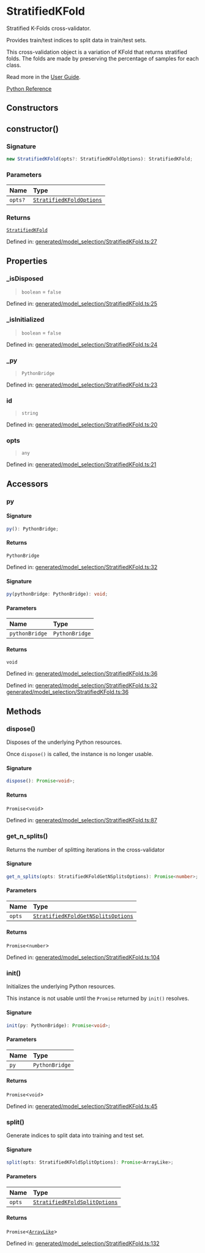 # StratifiedKFold

Stratified K-Folds cross-validator.

Provides train/test indices to split data in train/test sets.

This cross-validation object is a variation of KFold that returns stratified folds. The folds are made by preserving the percentage of samples for each class.

Read more in the [User Guide](../cross_validation.html#stratified-k-fold).

[Python Reference](https://scikit-learn.org/stable/modules/generated/sklearn.model_selection.StratifiedKFold.html)

## Constructors

## constructor()

### Signature

```ts
new StratifiedKFold(opts?: StratifiedKFoldOptions): StratifiedKFold;
```

### Parameters

| Name | Type |
| :------ | :------ |
| `opts?` | [`StratifiedKFoldOptions`](../interfaces/StratifiedKFoldOptions.md) |

### Returns

[`StratifiedKFold`](StratifiedKFold.md)

Defined in:  [generated/model\_selection/StratifiedKFold.ts:27](https://github.com/transitive-bullshit/scikit-learn-ts/blob/92ab806/packages/sklearn/src/generated/model_selection/StratifiedKFold.ts#L27)

## Properties

### \_isDisposed

> `boolean`  = `false`

Defined in:  [generated/model\_selection/StratifiedKFold.ts:25](https://github.com/transitive-bullshit/scikit-learn-ts/blob/92ab806/packages/sklearn/src/generated/model_selection/StratifiedKFold.ts#L25)

### \_isInitialized

> `boolean`  = `false`

Defined in:  [generated/model\_selection/StratifiedKFold.ts:24](https://github.com/transitive-bullshit/scikit-learn-ts/blob/92ab806/packages/sklearn/src/generated/model_selection/StratifiedKFold.ts#L24)

### \_py

> `PythonBridge`

Defined in:  [generated/model\_selection/StratifiedKFold.ts:23](https://github.com/transitive-bullshit/scikit-learn-ts/blob/92ab806/packages/sklearn/src/generated/model_selection/StratifiedKFold.ts#L23)

### id

> `string`

Defined in:  [generated/model\_selection/StratifiedKFold.ts:20](https://github.com/transitive-bullshit/scikit-learn-ts/blob/92ab806/packages/sklearn/src/generated/model_selection/StratifiedKFold.ts#L20)

### opts

> `any`

Defined in:  [generated/model\_selection/StratifiedKFold.ts:21](https://github.com/transitive-bullshit/scikit-learn-ts/blob/92ab806/packages/sklearn/src/generated/model_selection/StratifiedKFold.ts#L21)

## Accessors

### py

#### Signature

```ts
py(): PythonBridge;
```

#### Returns

`PythonBridge`

Defined in:  [generated/model\_selection/StratifiedKFold.ts:32](https://github.com/transitive-bullshit/scikit-learn-ts/blob/92ab806/packages/sklearn/src/generated/model_selection/StratifiedKFold.ts#L32)

#### Signature

```ts
py(pythonBridge: PythonBridge): void;
```

#### Parameters

| Name | Type |
| :------ | :------ |
| `pythonBridge` | `PythonBridge` |

#### Returns

`void`

Defined in:  [generated/model\_selection/StratifiedKFold.ts:36](https://github.com/transitive-bullshit/scikit-learn-ts/blob/92ab806/packages/sklearn/src/generated/model_selection/StratifiedKFold.ts#L36)

Defined in:  [generated/model\_selection/StratifiedKFold.ts:32](https://github.com/transitive-bullshit/scikit-learn-ts/blob/92ab806/packages/sklearn/src/generated/model_selection/StratifiedKFold.ts#L32) [generated/model\_selection/StratifiedKFold.ts:36](https://github.com/transitive-bullshit/scikit-learn-ts/blob/92ab806/packages/sklearn/src/generated/model_selection/StratifiedKFold.ts#L36)

## Methods

### dispose()

Disposes of the underlying Python resources.

Once `dispose()` is called, the instance is no longer usable.

#### Signature

```ts
dispose(): Promise<void>;
```

#### Returns

`Promise`\<`void`\>

Defined in:  [generated/model\_selection/StratifiedKFold.ts:87](https://github.com/transitive-bullshit/scikit-learn-ts/blob/92ab806/packages/sklearn/src/generated/model_selection/StratifiedKFold.ts#L87)

### get\_n\_splits()

Returns the number of splitting iterations in the cross-validator

#### Signature

```ts
get_n_splits(opts: StratifiedKFoldGetNSplitsOptions): Promise<number>;
```

#### Parameters

| Name | Type |
| :------ | :------ |
| `opts` | [`StratifiedKFoldGetNSplitsOptions`](../interfaces/StratifiedKFoldGetNSplitsOptions.md) |

#### Returns

`Promise`\<`number`\>

Defined in:  [generated/model\_selection/StratifiedKFold.ts:104](https://github.com/transitive-bullshit/scikit-learn-ts/blob/92ab806/packages/sklearn/src/generated/model_selection/StratifiedKFold.ts#L104)

### init()

Initializes the underlying Python resources.

This instance is not usable until the `Promise` returned by `init()` resolves.

#### Signature

```ts
init(py: PythonBridge): Promise<void>;
```

#### Parameters

| Name | Type |
| :------ | :------ |
| `py` | `PythonBridge` |

#### Returns

`Promise`\<`void`\>

Defined in:  [generated/model\_selection/StratifiedKFold.ts:45](https://github.com/transitive-bullshit/scikit-learn-ts/blob/92ab806/packages/sklearn/src/generated/model_selection/StratifiedKFold.ts#L45)

### split()

Generate indices to split data into training and test set.

#### Signature

```ts
split(opts: StratifiedKFoldSplitOptions): Promise<ArrayLike>;
```

#### Parameters

| Name | Type |
| :------ | :------ |
| `opts` | [`StratifiedKFoldSplitOptions`](../interfaces/StratifiedKFoldSplitOptions.md) |

#### Returns

`Promise`\<[`ArrayLike`](../types/ArrayLike.md)\>

Defined in:  [generated/model\_selection/StratifiedKFold.ts:132](https://github.com/transitive-bullshit/scikit-learn-ts/blob/92ab806/packages/sklearn/src/generated/model_selection/StratifiedKFold.ts#L132)
